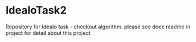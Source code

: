 # IdealoTask2
Repository for Idealo task - checkout algorithm. please see docx readme in project for detail about this project
